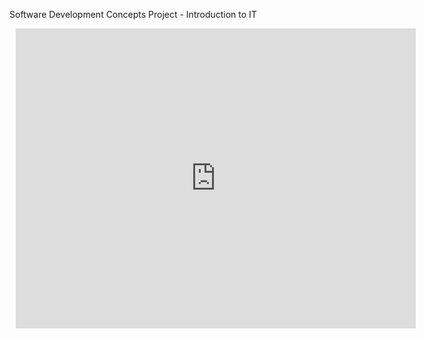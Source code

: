 Software Development Concepts Project - Introduction to IT

<div style="width: 640px; height: 480px; margin: 10px; position: relative;"><iframe allowfullscreen frameborder="0" style="width:640px; height:480px" src="https://lucid.app/documents/embedded/eaddf234-6573-4f3c-8d7d-b9bc978c720a" id="OCYiS_lb8eO4"></iframe></div>

